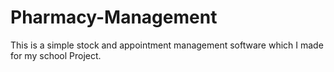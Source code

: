# Pharmacy-Management

This is a simple stock and appointment management software which I made for my school Project.
